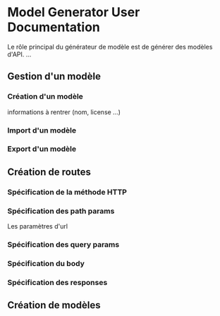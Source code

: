 # Model Generator User Documentation

Le rôle principal du générateur de modèle est de générer des modèles d'API. ...

## Gestion d'un modèle

### Création d'un modèle

informations à rentrer (nom, license ...)

### Import d'un modèle

### Export d'un modèle

## Création de routes

### Spécification de la méthode HTTP

### Spécification des path params

Les paramètres d'url 

### Spécification des query params

### Spécification du body

### Spécification des responses

## Création de modèles
